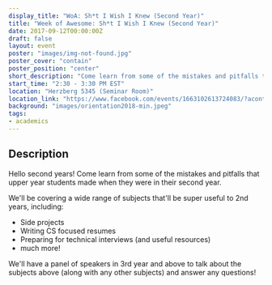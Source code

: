```yaml
---
display_title: "WoA: Sh*t I Wish I Knew (Second Year)"
title: "Week of Awesome: Sh*t I Wish I Knew (Second Year)"
date: 2017-09-12T00:00:00Z
draft: false
layout: event
poster: "images/img-not-found.jpg"
poster_cover: "contain"
poster_position: "center"
short_description: "Come learn from some of the mistakes and pitfalls that upper year students made when they were in their second year."
start_time: "2:30 - 3:30 PM EST"
location: "Herzberg 5345 (Seminar Room)"
location_link: "https://www.facebook.com/events/1663102613724083/?acontext=%7B%22event_action_history%22%3A[%7B%22surface%22%3A%22page%22%7D]%7D"
background: "images/orientation2018-min.jpeg"
tags:
- academics
---
```


## Description

Hello second years! Come learn from some of the mistakes and pitfalls that upper year students made when they were in their second year.

We'll be covering a wide range of subjects that'll be super useful to 2nd years, including:
- Side projects
- Writing CS focused resumes
- Preparing for technical interviews (and useful resources)
- much more!

We'll have a panel of speakers in 3rd year and above to talk about the subjects above (along with any other subjects) and answer any questions!